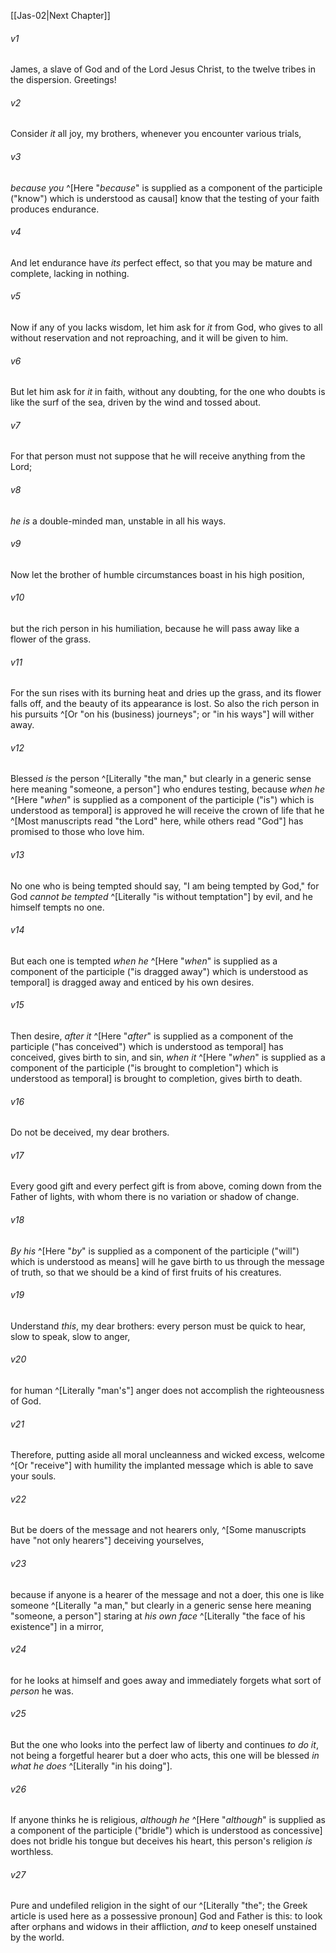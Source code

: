 ﻿---
aliases:
  - James 1
---

[[Jas-02|Next Chapter]]

###### v1
James, a slave of God and of the Lord Jesus Christ, to the twelve tribes in the dispersion. Greetings!

###### v2
Consider _it_ all joy, my brothers, whenever you encounter various trials,

###### v3
_because you_ ^[Here "_because_" is supplied as a component of the participle ("know") which is understood as causal] know that the testing of your faith produces endurance.

###### v4
And let endurance have _its_ perfect effect, so that you may be mature and complete, lacking in nothing.

###### v5
Now if any of you lacks wisdom, let him ask for _it_ from God, who gives to all without reservation and not reproaching, and it will be given to him.

###### v6
But let him ask for _it_ in faith, without any doubting, for the one who doubts is like the surf of the sea, driven by the wind and tossed about.

###### v7
For that person must not suppose that he will receive anything from the Lord;

###### v8
_he is_ a double-minded man, unstable in all his ways.

###### v9
Now let the brother of humble circumstances boast in his high position,

###### v10
but the rich person in his humiliation, because he will pass away like a flower of the grass.

###### v11
For the sun rises with its burning heat and dries up the grass, and its flower falls off, and the beauty of its appearance is lost. So also the rich person in his pursuits ^[Or "on his (business) journeys"; or "in his ways"] will wither away.

###### v12
Blessed _is_ the person ^[Literally "the man," but clearly in a generic sense here meaning "someone, a person"] who endures testing, because _when he_ ^[Here "_when_" is supplied as a component of the participle ("is") which is understood as temporal] is approved he will receive the crown of life that he ^[Most manuscripts read "the Lord" here, while others read "God"] has promised to those who love him.

###### v13
No one who is being tempted should say, "I am being tempted by God," for God _cannot be tempted_ ^[Literally "is without temptation"] by evil, and he himself tempts no one.

###### v14
But each one is tempted _when he_ ^[Here "_when_" is supplied as a component of the participle ("is dragged away") which is understood as temporal] is dragged away and enticed by his own desires.

###### v15
Then desire, _after it_ ^[Here "_after_" is supplied as a component of the participle ("has conceived") which is understood as temporal] has conceived, gives birth to sin, and sin, _when it_ ^[Here "_when_" is supplied as a component of the participle ("is brought to completion") which is understood as temporal] is brought to completion, gives birth to death.

###### v16
Do not be deceived, my dear brothers.

###### v17
Every good gift and every perfect gift is from above, coming down from the Father of lights, with whom there is no variation or shadow of change.

###### v18
_By his_ ^[Here "_by_" is supplied as a component of the participle ("will") which is understood as means] will he gave birth to us through the message of truth, so that we should be a kind of first fruits of his creatures.

###### v19
Understand _this_, my dear brothers: every person must be quick to hear, slow to speak, slow to anger,

###### v20
for human ^[Literally "man's"] anger does not accomplish the righteousness of God.

###### v21
Therefore, putting aside all moral uncleanness and wicked excess, welcome ^[Or "receive"] with humility the implanted message which is able to save your souls.

###### v22
But be doers of the message and not hearers only, ^[Some manuscripts have "not only hearers"] deceiving yourselves,

###### v23
because if anyone is a hearer of the message and not a doer, this one is like someone ^[Literally "a man," but clearly in a generic sense here meaning "someone, a person"] staring at _his own face_ ^[Literally "the face of his existence"] in a mirror,

###### v24
for he looks at himself and goes away and immediately forgets what sort of _person_ he was.

###### v25
But the one who looks into the perfect law of liberty and continues _to do it_, not being a forgetful hearer but a doer who acts, this one will be blessed _in what he does_ ^[Literally "in his doing"].

###### v26
If anyone thinks he is religious, _although he_ ^[Here "_although_" is supplied as a component of the participle ("bridle") which is understood as concessive] does not bridle his tongue but deceives his heart, this person's religion _is_ worthless.

###### v27
Pure and undefiled religion in the sight of our ^[Literally "the"; the Greek article is used here as a possessive pronoun] God and Father is this: to look after orphans and widows in their affliction, _and_ to keep oneself unstained by the world.
